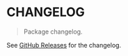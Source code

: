 # CHANGELOG

> Package changelog.

See [GitHub Releases](https://github.com/stdlib-js/math-base-assert-is-infinitef/releases) for the changelog.